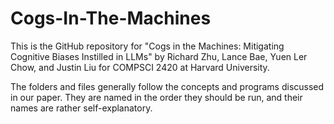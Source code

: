 # Cogs-In-The-Machines

This is the GitHub repository for "Cogs in the Machines: Mitigating Cognitive Biases
Instilled in LLMs" by Richard Zhu, Lance Bae, Yuen Ler Chow, and Justin Liu for COMPSCI 2420 at Harvard University.

The folders and files generally follow the concepts and programs discussed in our paper. They are named in the order they should be run, and their names are rather self-explanatory.
